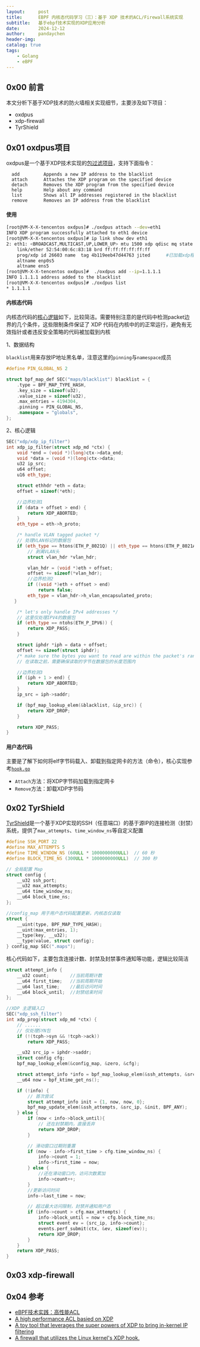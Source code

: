 ```yaml
---
layout:     post
title:      EBPF 内核态代码学习（三）：基于 XDP 技术的ACL/Firewall系统实现
subtitle:   基于ebpf技术实现的XDP应用分析
date:       2024-12-12
author:     pandaychen
header-img:
catalog: true
tags:
    - Golang
    - eBPF
---
```


##  0x00    前言
本文分析下基于XDP技术的防火墙相关实现细节，主要涉及如下项目：

-   oxdpus
-   xdp-firewall
-   TyrShield

##  0x01   oxdpus项目
oxdpus是一个基于XDP技术实现的[包过滤项目](https://github.com/sematext/oxdpus/tree/master)，支持下面指令：

```TEXT
  add         Appends a new IP address to the blacklist
  attach      Attaches the XDP program on the specified device
  detach      Removes the XDP program from the specified device
  help        Help about any command
  list        Shows all IP addresses registered in the blacklist
  remove      Removes an IP address from the blacklist
```

####    使用

```BASH
[root@VM-X-X-tencentos oxdpus]# ./oxdpus attach --dev=eth1
INFO XDP program successfully attached to eth1 device 
[root@VM-X-X-tencentos oxdpus]# ip link show dev eth1
2: eth1: <BROADCAST,MULTICAST,UP,LOWER_UP> mtu 1500 xdp qdisc mq state UP mode DEFAULT group default qlen 1000
    link/ether 52:54:00:6c:83:18 brd ff:ff:ff:ff:ff:ff
    prog/xdp id 26603 name  tag 4b119eeb47d44763 jited      #已加载xdp程序到网卡接口
    altname enp0s5
    altname ens5
[root@VM-X-X-tencentos oxdpus]#  ./oxdpus add --ip=1.1.1.1
INFO 1.1.1.1 address added to the blacklist   
[root@VM-X-X-tencentos oxdpus]# ./oxdpus list
* 1.1.1.1
```

####   内核态代码
内核态代码的[核心逻辑](https://github.com/sematext/oxdpus/blob/master/pkg/xdp/prog/xdp.c)如下，比较简洁。需要特别注意的是代码中检测packet边界的几个条件，这些限制条件保证了 XDP 代码在内核中的的正常运行，避免有无效指针或者违反安全策略的代码被加载到内核

1、数据结构

`blacklist`用来存放IP地址黑名单，注意这里的`pinning`与`namespace`成员

```CPP
#define PIN_GLOBAL_NS 2

struct bpf_map_def SEC("maps/blacklist") blacklist = {
    .type = BPF_MAP_TYPE_HASH,
    .key_size = sizeof(u32),
    .value_size = sizeof(u32),
    .max_entries = 4194304,
    .pinning = PIN_GLOBAL_NS,
    .namespace = "globals",  
};
```

2、核心逻辑

```CPP
SEC("xdp/xdp_ip_filter")
int xdp_ip_filter(struct xdp_md *ctx) {
    void *end = (void *)(long)ctx->data_end;
    void *data = (void *)(long)ctx->data;
    u32 ip_src;
    u64 offset;
    u16 eth_type;

    struct ethhdr *eth = data;
    offset = sizeof(*eth);

    //边界检测1
    if (data + offset > end) {
        return XDP_ABORTED;
    }
    eth_type = eth->h_proto;

    /* handle VLAN tagged packet */
    // 处理VLAN标记的数据包
    if (eth_type == htons(ETH_P_8021Q) || eth_type == htons(ETH_P_8021AD)) {
        // 剥离VLAN头
        struct vlan_hdr *vlan_hdr;

        vlan_hdr = (void *)eth + offset;
        offset += sizeof(*vlan_hdr);
        //边界检测2
        if ((void *)eth + offset > end)
            return false;
        eth_type = vlan_hdr->h_vlan_encapsulated_proto; 
   }

    /* let's only handle IPv4 addresses */
    // 这里仅处理IPV4的数据包
    if (eth_type == ntohs(ETH_P_IPV6)) {
        return XDP_PASS;
    }

    struct iphdr *iph = data + offset;
    offset += sizeof(struct iphdr);
    /* make sure the bytes you want to read are within the packet's range before reading them */
    // 在读取之前，需要确保读取的字节在数据包的长度范围内

    //边界检测3
    if (iph + 1 > end) {
        return XDP_ABORTED;
    }
    ip_src = iph->saddr;

    if (bpf_map_lookup_elem(&blacklist, &ip_src)) {
        return XDP_DROP;
    }

    return XDP_PASS;
}
```

####    用户态代码
主要是了解下如何将elf字节码载入、卸载到指定网卡的方法（命令），核心实现参考[`hook.go`](https://github.com/sematext/oxdpus/blob/master/pkg/xdp/hook.go)

-   `Attach`方法：将XDP字节码加载到指定网卡
-   `Remove`方法：卸载XDP字节码

##  0x02    TyrShield
[TyrShield](https://github.com/boylegu/TyrShield)是一个基于XDP实现的SSH（任意端口）的基于源IP的连接检测（封禁）系统，提供了`max_attempts`、`time_window_ns`等自定义配置

```CPP
#define SSH_PORT 22
#define MAX_ATTEMPTS 5
#define TIME_WINDOW_NS (60ULL * 1000000000ULL)  // 60 秒
#define BLOCK_TIME_NS (300ULL * 1000000000ULL)  // 300 秒

// 全局配置 Map
struct config {
    __u32 ssh_port;
    __u32 max_attempts;
    __u64 time_window_ns;
    __u64 block_time_ns;
};

//config_map 用于用户态代码配置更新，内核态仅读取
struct {
    __uint(type, BPF_MAP_TYPE_HASH);
    __uint(max_entries, 1);
    __type(key, __u32);
    __type(value, struct config);
} config_map SEC(".maps");
```

核心代码如下，主要包含连接计数、封禁及封禁事件通知等功能，逻辑比较简洁

```CPP
struct attempt_info {
    __u32 count;        //当前周期计数
    __u64 first_time;   //当前周期开始
    __u64 last_time;    //最后访问时间
    __u64 block_until;  //封禁结束时间
};

//XDP 主逻辑入口
SEC("xdp_ssh_filter")
int xdp_prog(struct xdp_md *ctx) {
    // ......
    // 仅处理SYN包
    if (!(tcph->syn && !tcph->ack))
        return XDP_PASS;

    __u32 src_ip = iphdr->saddr;
    struct config cfg;
    bpf_map_lookup_elem(&config_map, &zero, &cfg);

    struct attempt_info *info = bpf_map_lookup_elem(&ssh_attempts, &src_ip);
    __u64 now = bpf_ktime_get_ns();

    if (!info) {
        // 首次尝试
        struct attempt_info init = {1, now, now, 0};
        bpf_map_update_elem(&ssh_attempts, &src_ip, &init, BPF_ANY);
    } else {
        if (now < info->block_until){
            // 还在封禁期内，直接丢弃
            return XDP_DROP;
        }

        // 滑动窗口过期则重置
        if (now - info->first_time > cfg.time_window_ns) {
            info->count = 1;
            info->first_time = now;
        } else {
            //还在滑动窗口内，访问次数累加
            info->count++;
        }
        //更新访问时间
        info->last_time = now;

        // 超过最大访问限制，封禁并通知用户态
        if (info->count > cfg.max_attempts) {
            info->block_until = now + cfg.block_time_ns;
            struct event ev = {src_ip, info->count};
            events.perf_submit(ctx, &ev, sizeof(ev));
            return XDP_DROP;
        }
    }
    return XDP_PASS;
}
```

##  0x03    xdp-firewall

##  0x04  参考
-   [eBPF技术实践：高性能ACL](https://mp.weixin.qq.com/s/25mhUrNhF3HW8H6-ES7waA)
-   [A high performance ACL basied on XDP](https://github.com/hi-glenn/xdp_acl)
-   [A toy tool that leverages the super powers of XDP to bring in-kernel IP filtering](https://github.com/sematext/oxdpus/tree/master)
-   [A firewall that utilizes the Linux kernel's XDP hook.](https://github.com/gamemann/XDP-Firewall)